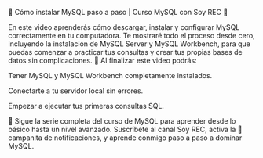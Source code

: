 💾 Cómo instalar MySQL paso a paso | Curso MySQL con Soy REC 🚀

En este video aprenderás cómo descargar, instalar y configurar MySQL correctamente en tu computadora.
Te mostraré todo el proceso desde cero, incluyendo la instalación de MySQL Server y MySQL Workbench, para que puedas comenzar a practicar tus consultas y crear tus propias bases de datos sin complicaciones.
🎯 Al finalizar este video podrás:

Tener MySQL y MySQL Workbench completamente instalados.

Conectarte a tu servidor local sin errores.

Empezar a ejecutar tus primeras consultas SQL.

💬 Sigue la serie completa del curso de MySQL para aprender desde lo básico hasta un nivel avanzado.
Suscríbete al canal Soy REC, activa la 🔔 campanita de notificaciones, y aprende conmigo paso a paso a dominar MySQL.